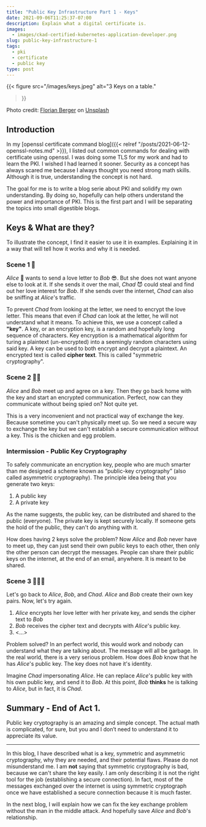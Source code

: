 ```yaml
---
title: "Public Key Infrastructure Part 1 - Keys"
date: 2021-09-06T11:25:37-07:00
description: Explain what a digital certificate is.
images:
  - images/ckad-certified-kubernetes-application-developer.png
slug: public-key-infrastructure-1
tags:
  - pki
  - certificate
  - public key
type: post
---
```


{{< figure
    src="/images/keys.jpeg"
    alt="3 Keys on a table."
>}}

Photo credit: [Florian Berger](https://unsplash.com/photos/Nel8STCcWy8) on [Unsplash](https://unsplash.com/)

## Introduction

In my [openssl certificate command blog]({{< relref "/posts/2021-06-12-openssl-notes.md" >}}), I listed out common commands for dealing with certificate using openssl. I was doing some TLS for my work and had to learn the PKI. I wished I had learned it sooner. Security as a concept has always scared me because I always thought you need strong math skills. Although it is true, understanding the concept is not hard.

The goal for me is to write a blog serie about PKI and solidify my own understanding. By doing so, hopefully can help others understand the power and importance of PKI. This is the first part and I will be separating the topics into small digestible blogs.


## Keys & What are they?

To illustrate the concept, I find it easier to use it in examples. Explaining it in a way that will tell how it works and why it is needed.

### Scene 1 🍿

_Alice_ 👩 wants to send a love letter to _Bob_ 😎. But she does not want anyone else to look at it. If she sends it over the mail, _Chad_ 😈 could steal and find out her love interest for _Bob_. If she sends over the internet, _Chad_ can also be sniffing at _Alice_'s traffic.

To prevent _Chad_ from looking at the letter, we need to encrypt the love letter. This means that even if _Chad_ can look at the letter, he will not understand what it means. To achieve this, we use a concept called a **"key"**. A key, or an encryption key, is a random and hopefully long sequence of characters. Key encryption is a mathematical algorithm for turing a plaintext (un-encrypted) into a seemingly random characters using said key. A key can be used to both encrypt and decrypt a plaintext. An encrypted text is called **cipher text**. This is called "symmetric cryptography".

### Scene 2 🍿🍿

_Alice_ and _Bob_ meet up and agree on a key. Then they go back home with the key and start an encrypted communication. Perfect, now can they communicate without being spied on? Not quite yet.

This is a very inconvenient and not practical way of exchange the key. Because sometime you can't physically meet up. So we need a secure way to exchange the key but we can't establish a secure communication without a key. This is the chicken and egg problem.

###  Intermission - Public Key Cryptography

To safely communicate an encryption key, people who are much smarter than me designed a scheme known as “public-key cryptography” (also called asymmetric cryptography). The principle idea being that you generate two keys:

1. A public key
1. A private key

As the name suggests, the public key, can be distributed and shared to the public (everyone). The private key is kept securely locally. If someone gets the hold of the public, they can't do anything with it.

How does having 2 keys solve the problem? Now _Alice_ and _Bob_ never have to meet up, they can just send their own public keys to each other, then only the other person can decrypt the messages. People can share their public keys on the internet, at the end of an email, anywhere. It is meant to be shared.


### Scene 3 🍿🍿🍿

Let's go back to _Alice_, _Bob_, and _Chad_. _Alice_ and _Bob_ create their own key pairs. Now, let's try again.

1. _Alice_ encrypts her love letter with her private key, and sends the cipher text to _Bob_
1. _Bob_ receives the cipher text and decrypts with _Alice_'s public key.
1. <...>

Problem solved? In an perfect world, this would work and nobody can understand what they are talking about. The message will all be garbage. In the real world, there is a very serious problem. How does _Bob_ know that he has _Alice_'s public key. The key does not have it's identity.

Imagine _Chad_ impersonating _Alice_. He can replace _Alice_'s public key with his own public key, and send it to _Bob_. At this point, _Bob_ **thinks** he is talking to _Alice_, but in fact, it is _Chad_.

## Summary - End of Act 1.

Public key cryptography is an amazing and simple concept. The actual math is complicated, for sure, but you and I don’t need to understand it to appreciate its value.

---

In this blog, I have described what is a key, symmetric and asymmetric cryptography, why they are needed, and their potential flaws. Please do not misunderstand me. I am **not** saying that symmetric cryptography is bad, because we can't share the key easily. I am only describing it is not the right tool for the job (establishing a secure connection). In fact, most of the messages exchanged over the internet is using symmetric cryptograph once we have established a secure connection because it is much faster.

In the next blog, I will explain how we can fix the key exchange problem without the man in the middle attack. And hopefully save _Alice_ and _Bob_'s relationship.
